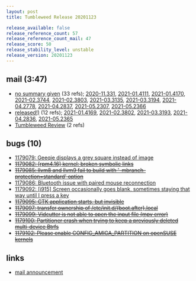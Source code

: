 ```yaml
---
layout: post
title: Tumbleweed Release 20201123

release_available: false
release_reference_count: 57
release_reference_count_mail: 47
release_score: 50
release_stability_level: unstable
release_version: 20201123
---
```


## mail (3:47)

- [no summary given](https://github.com/boombatower/tumbleweed-review/issues/10) (33 refs); [2020-11.331](https://github.com/boombatower/tumbleweed-review/issues/10), [2021-01.4111](https://github.com/boombatower/tumbleweed-review/issues/10), [2021-01.4170](https://github.com/boombatower/tumbleweed-review/issues/10), [2021-02.3744](https://github.com/boombatower/tumbleweed-review/issues/10), [2021-02.3803](https://github.com/boombatower/tumbleweed-review/issues/10), [2021-03.3135](https://github.com/boombatower/tumbleweed-review/issues/10), [2021-03.3194](https://github.com/boombatower/tumbleweed-review/issues/10), [2021-04.2778](https://github.com/boombatower/tumbleweed-review/issues/10), [2021-04.2837](https://github.com/boombatower/tumbleweed-review/issues/10), [2021-05.2307](https://github.com/boombatower/tumbleweed-review/issues/10), [2021-05.2366](https://github.com/boombatower/tumbleweed-review/issues/10)
- [released!)](https://github.com/boombatower/tumbleweed-review/issues/10) (12 refs); [2021-01.4169](https://github.com/boombatower/tumbleweed-review/issues/10), [2021-02.3802](https://github.com/boombatower/tumbleweed-review/issues/10), [2021-03.3193](https://github.com/boombatower/tumbleweed-review/issues/10), [2021-04.2836](https://github.com/boombatower/tumbleweed-review/issues/10), [2021-05.2365](https://github.com/boombatower/tumbleweed-review/issues/10)
- [Tumbleweed Review](https://github.com/boombatower/tumbleweed-review/issues/10) (2 refs)

## bugs (10)

<!--more-->

- [1179079: Geeqie displays a grey square instead of image](https://bugzilla.opensuse.org/show_bug.cgi?id=1179079)
- ~~[1179082: \[rpm4.16\] kernel: broken symbolic links](https://bugzilla.opensuse.org/show_bug.cgi?id=1179082)~~
- ~~[1179085: llvm8 and llvm9 fail to build with '-mbranch-protection=standard' option](https://bugzilla.opensuse.org/show_bug.cgi?id=1179085)~~
- [1179086: Bluetooth issue with paired mouse reconnection](https://bugzilla.opensuse.org/show_bug.cgi?id=1179086)
- [1179092: \[i915\] Screen occasionally goes blank, sometimes staying that way until I press a key](https://bugzilla.opensuse.org/show_bug.cgi?id=1179092)
- ~~[1179095: GTK application starts, but invisible](https://bugzilla.opensuse.org/show_bug.cgi?id=1179095)~~
- ~~[1179097: transfer ownership of /etc/init.d/{boot,after}.local](https://bugzilla.opensuse.org/show_bug.cgi?id=1179097)~~
- ~~[1179099: Vidcutter is not able to open the input file (mpv error)](https://bugzilla.opensuse.org/show_bug.cgi?id=1179099)~~
- ~~[1179100: Partitioner crash when trying to keep a previously deleted multi-device Btrfs](https://bugzilla.opensuse.org/show_bug.cgi?id=1179100)~~
- ~~[1179102: Please enable CONFIG_AMIGA_PARTITION on openSUSE kernels](https://bugzilla.opensuse.org/show_bug.cgi?id=1179102)~~



## links

- [mail announcement](https://github.com/boombatower/tumbleweed-review/issues/10)
